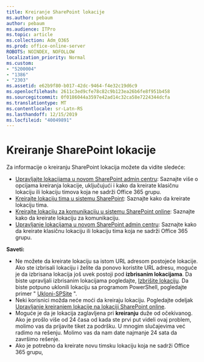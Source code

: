 ```yaml
---
title: Kreiranje SharePoint lokacije
ms.author: pebaum
author: pebaum
ms.audience: ITPro
ms.topic: article
ms.collection: Adm_O365
ms.prod: office-online-server
ROBOTS: NOINDEX, NOFOLLOW
localization_priority: Normal
ms.custom:
- "5200004"
- "1386"
- "2303"
ms.assetid: e62b9f80-b017-42dc-9464-f4e32c19d6c9
ms.openlocfilehash: 2611c3ed9cfe78c82c9b123ea26b6fe8f951b458
ms.sourcegitcommit: 0f0186044a3597e42ad14c32ca58e7224344dcfa
ms.translationtype: MT
ms.contentlocale: sr-Latn-RS
ms.lasthandoff: 12/15/2019
ms.locfileid: "40049891"
---
```

# <a name="create-a-sharepoint-site"></a>Kreiranje SharePoint lokacije

Za informacije o kreiranju SharePoint lokacija možete da vidite sledeće:
- [Upravljajte lokacijama u novom SharePoint admin centru](https://docs.microsoft.com/sharepoint/manage-site-creation): Saznajte više o opcijama kreiranja lokacije, uključujući i kako da kreirate klasičnu lokaciju ili lokaciju timova koja ne sadrži Office 365 grupu.
- [Kreirajte lokaciju tima u sistemu SharePoint](https://support.office.com/article/create-a-team-site-in-sharepoint-ef10c1e7-15f3-42a3-98aa-b5972711777d): Saznajte kako da kreirate lokaciju tima.
- [Kreirajte lokaciju za komunikaciju u sistemu SharePoint online](https://support.office.com/article/7fb44b20-a72f-4d2c-9173-fc8f59ba50eb): Saznajte kako da kreirate lokaciju za komunikaciju.
- [Upravljanje lokacijama u novom SharePoint admin centru](https://docs.microsoft.com/sharepoint/manage-sites-in-new-admin-center#create-a-site): Saznajte kako da kreirate klasičnu lokaciju ili lokaciju tima koja ne sadrži Office 365 grupu.


  
**Saveti:**
- Ne možete da kreirate lokaciju sa istom URL adresom postojeće lokacije. Ako ste izbrisali lokaciju i želite da ponovo koristite URL adresu, moguće je da izbrisana lokacija još uvek postoji pod **izbrisanim lokacijama**. Da biste upravljali izbrisanim lokacijama pogledajte, [Izbrišite lokaciju](https://docs.microsoft.com/sharepoint/manage-sites-in-new-admin-center#delete-a-site). Da biste potpuno uklonili lokaciju sa programom PowerShell, pogledajte primer " [Ukloni-SPSite](https://docs.microsoft.com/sharepoint/manage-sites-in-new-admin-center#delete-a-site) ".
- Neki korisnici možda neće moći da kreiraju lokaciju. Pogledajte odeljak [Upravljanje kreiranjem lokacije na lokaciji SharePoint online](https://docs.microsoft.com/sharepoint/manage-site-creation).
- Moguće je da je lokacija zaglavljena pri **kreiranju** duže od očekivanog. Ako je prošlo više od 24 časa od kada ste prvi put videli ovaj problem, molimo vas da prijavite tiket za podršku. U mnogim slučajevima već radimo na rešenju. Molimo vas da nam date najmanje 24 sata da završimo rešenje.
- Ako je potrebno da kreirate novu timsku lokaciju koja ne sadrži Office 365 grupu, 


